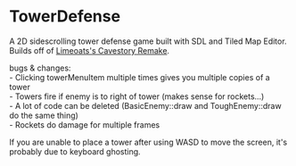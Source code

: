 # TowerDefense

A 2D sidescrolling tower defense game built with SDL and Tiled Map Editor. Builds off of [Limeoats's Cavestory Remake](https://github.com/Limeoats/cavestory-development).

bugs & changes:  
	- Clicking towerMenuItem multiple times gives you multiple copies of a tower  
	- Towers fire if enemy is to right of tower (makes sense for rockets...)  
	- A lot of code can be deleted (BasicEnemy::draw and ToughEnemy::draw do the same thing)  
	- Rockets do damage for multiple frames
  
If you are unable to place a tower after using WASD to move the screen, it's probably due to keyboard ghosting.
